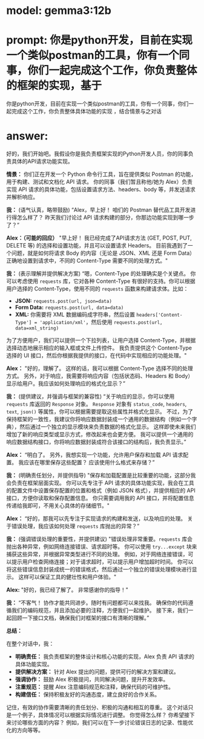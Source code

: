 # model: gemma3:12b
# prompt: 你是python开发，目前在实现一个类似postman的工具，你有一个同事，你们一起完成这个工作，你负责整体的框架的实现，基于
你是python开发，目前在实现一个类似postman的工具，你有一个同事，你们一起完成这个工作，你负责整体具体功能的实现
，结合情景与之对话
# answer: 
 好的，我们开始吧。我假设你是我负责框架实现的Python开发人员，你的同事负责具体的API请求功能实现。

**情景：** 你们正在开发一个 Python 命令行工具，旨在提供类似 Postman 的功能，用于构建、测试和文档化 API 请求。 你的同事（我们暂且称他/她为 Alex）负责实现 API 请求的具体功能，包括设置请求方法、headers、body 等，并发送请求并解析响应。

**我：** (语气认真，略带鼓励)  “Alex，早上好！ 咱们的 Postman 替代品工具开发进行得怎么样了？ 昨天我们讨论过 API 请求构建的部分，你那边功能实现到哪一步了？”

**Alex：（可能的回应）** "早上好！ 我已经完成了API请求方法 (GET, POST, PUT, DELETE 等) 的选择和设置功能，并且可以设置请求 Headers。  目前我遇到了一个问题，就是如何将请求 Body 的内容（无论是 JSON、XML 还是 Form Data）正确地设置到请求中，不同的 Content-Type 需要不同的处理方式。"

**我：** (表示理解并提供解决方案)  “嗯，Content-Type 的处理确实是个关键点。 你可以考虑使用 `requests` 库，它对各种 Content-Type 有很好的支持。你可以根据用户选择的 Content-Type，使用不同的 `requests` 函数来构建请求体。比如：

*   **JSON:**  `requests.post(url, json=data)`
*   **Form Data:**  `requests.post(url, data=data)`
*   **XML:**  你需要将 XML 数据编码成字符串，然后设置 `headers['Content-Type'] = 'application/xml'`，然后使用 `requests.post(url, data=xml_string)`

  为了方便用户，我们可以提供一个下拉列表，让用户选择 Content-Type，并根据选择动态地展示相应的输入框或文件上传控件。  我负责提供这个 Content-Type 选择的 UI 接口，然后你根据我提供的接口，在代码中实现相应的功能处理。"

**Alex：** "好的，理解了。 这样的话，我可以根据 Content-Type 选择不同的处理方式。  另外，对于响应，我需要将响应内容（包括状态码、Headers 和 Body）显示给用户。我应该如何处理响应的格式化显示？”

**我：** (提供建议，并强调与框架的兼容性) “关于响应的显示，你可以使用 `requests` 库返回的 `Response` 对象。 `Response` 对象有 `status_code`, `headers`, `text`, `json()` 等属性，你可以根据需要提取这些属性并格式化显示。  不过，为了保持框架的一致性，我建议你将响应数据封装成一个通用的数据结构（例如一个字典），然后通过一个独立的显示模块来负责数据的格式化显示。  这样即使未来我们增加了新的响应类型或显示方式，修改起来也会更方便。 我可以提供一个通用的响应数据结构接口，你将响应数据封装成符合该接口的结构后，我负责显示。”

**Alex：** “明白了。 另外，我想实现一个功能，允许用户保存和加载 API 请求配置。  我应该在哪里保存这些配置？ 应该使用什么格式来存储？”

**我：** (明确责任划分，并提供指导) "保存和加载配置是比较重要的功能，这部分我会负责在框架层面实现。  你可以先专注于 API 请求的具体功能实现，我会在工具的配置文件中设置保存配置的位置和格式（例如 JSON 格式），并提供相应的 API 接口，方便你读取和保存配置信息。 你只需要调用我的 API 接口，并将配置信息传递给我即可，不用关心具体的存储细节。"

**Alex：**  “好的，那我可以先专注于实现请求的构建和发送，以及响应的处理。  关于错误处理，我应该如何处理 `requests` 库抛出的异常？”

**我：** (强调错误处理的重要性，并提供建议) "错误处理非常重要。`requests` 库会抛出各种异常，例如网络连接错误、请求超时等。  你可以使用 `try...except` 块来捕获这些异常，并根据异常类型进行不同的处理。  例如，对于网络连接错误，可以提示用户检查网络连接；对于请求超时，可以提示用户增加超时时间。  你可以将这些错误信息封装成统一的错误格式，然后通过一个独立的错误处理模块进行显示。 这样可以保证工具的健壮性和用户体验。"

**Alex:**  "好的，我已经了解了。 非常感谢你的指导！"

**我：** “不客气！ 协作才能共同进步。随时有问题都可以来找我。  确保你的代码遵循我们的编码规范，并且添加必要的注释，方便我们一起维护。  接下来，我们一起回顾一下接口文档，确保我们对框架的接口有清晰的理解。”

**总结：**

在整个对话中，我：

*   **明确责任：**  我负责框架的整体设计和核心功能的实现，Alex 负责 API 请求的具体功能实现。
*   **提供解决方案：**  针对 Alex 提出的问题，提供可行的解决方案和建议。
*   **强调协作：**  鼓励 Alex 积极提问，共同解决问题，提升开发效率。
*   **注重规范：**  提醒 Alex 注意编码规范和注释，确保代码的可维护性。
*   **构建信任：**  保持积极友好的沟通态度，建立良好的合作关系。

记住，有效的协作需要清晰的责任划分、积极的沟通和相互的尊重。  这个对话只是一个例子，具体情况可以根据实际情况进行调整。  你觉得怎么样？  你希望接下来讨论哪些方面的内容？  例如，我们可以在下一步讨论错误日志的记录、性能优化的方向等等。
